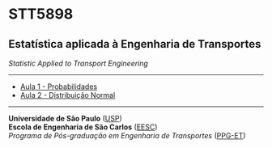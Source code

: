 # STT5898
## Estatística aplicada à Engenharia de Transportes

*Statistic Applied to Transport Engineering*

---

- [Aula 1 - Probabilidades](aula1-Probabilidade/)
- [Aula 2 - Distribuição Normal](aula2-DistNorm/)

---
**Universidade de São Paulo** ([USP](https://www5.usp.br/))   
**Escola de Engenharia de São Carlos** ([EESC](https://eesc.usp.br/))   
*Programa de Pós-graduação em Engenharia de Transportes* ([PPG-ET](https://eesc.usp.br/ppgs/stt/))   


